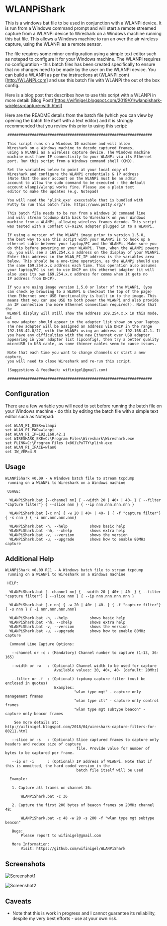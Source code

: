 # WLANPiShark

This is a windows bat file to be used in conjunction with a WLANPi device. It is run from a Windows command prompt and will start a remote streamed capture from a WLANPi device to Wireshark on a Windows machine running this bat file. This allows a Windows machine to run an over the air wireless capture, using the WLANPi as a remote sensor.

The file requires some minor configuration using a simple text editor such as notepad to configure it for your Windows machine. The WLANPi requires no configuration - this batch files has been created specifically to ensure that no changes need to be made by the user on the WLANPi device. You can build a WLANPi as per the instructions at (WLANPi.com)[http://WLANPi.com] and use this batch file with WLANPi the out of the box config.

Here is a blog post that describes how to use this script with a WLANPi in more detail: (Blog Post)[https://wifinigel.blogspot.com/2019/01/wlanpishark-wireless-capture-with.html]

Here are the README details from the batch file (which you can view by opening the batch file itself with a text editor) and it is strongly recommended that you review this prior to using this script:

```
 #################################################################
 
 This script runs on a Windows 10 machine and will allow
 Wireshark on a Windows machine to decode captured frames,
 using a WLANPi as a wireless capture device. The Windows machine
 machine must have IP connectivity to your WLANPi via its Ethernet
 port. Run this script from a Windows command shell (CMD).
 
 Set the variables below to point at your local copy of 
 Wireshark and configure the WLANPi credentials & IP address
 (Note that the user account on the WLANPi must be an admin 
 account to allow the sudo command to be executed - the default
 account wlanpi/wlanpi works fine. Please use a plain text
 editor to make the updates (e.g. Notepad)
 
 You will need the 'plink.exe' executable that is bundled with
 Putty to run this batch file. https://www.putty.org/)
 
 This batch file needs to be run from a Windows 10 command line
 and will stream tcpdump data back to Wireshark on your Windows
 machine from a WLANPi, allowing wireless frames decode. This script
 was tested with a Comfast CF-912AC adapter plugged in to a WLANPi.
 
 If using a version of the WLANPi image prior to version 1.5.0, 
 the best way to use this script with your WLANPi is to hook up a
 ethernet cable between your laptop/PC and the WLANPi. Make sure you
 do this before powering on your WLANPi. Then, when the WLANPi powers
 up, you will see a 169.254.x.x address on the display of your WLANPi.
 Enter this address in the WLAN_PI_IP address is the variables area
 below. This should be a one-time operation, as the WLANPi should use
 the same 169.254.x.x address each time. This operation also assumes 
 your laptop/PC is set to use DHCP on its ethernet adapter (it will
 also uses its own 169.254.x.x address for comms when it gets no
 IP address from DHCP).
 
 If you are using image version 1.5.0 or later of the WLANPi, (you
 can check by browsing to a WLANPi & checkout the top of the page)
 then Ethernet over USB functionality is built in to the image. This
 means that you can use USB to both power the WLANPi and also provide
 an IP connection (no more Ethernet connection required!). Note that the 
 WLANPi display will still show the address 169.254.x.x in this mode, but
 a new adapter should appear in the adapter list shown on your laptop.
 The new adapter will be assigned an address via DHCP in the range 
 192.168.42.0/27, with the WLANPi using an address of 192.168.42.1. If
 you have any difficulties with the new Ethernet over USB adapter 
 appearing in your adapter list (ipconfig), then try a better quality
 microUSB to USB cable, as some thinner cables seem to cause issues.
 
 Note that each time you want to change channels or start a new capture,
 you will need to close Wireshark and re-run this script. 
 
 (Suggestions & feedback: wifinigel@gmail.com)
 
 #################################################################
```

## Configuration

There are a few variable you will need to set before running the batch file on your Windows machine - do this by editing the batch file with a simple text editor such as Notepad:

```
set WLAN_PI_USER=wlanpi
set WLAN_PI_PWD=wlanpi
set WLAN_PI_IP=192.168.42.1
set WIRESHARK_EXE=C:\Program Files\Wireshark\Wireshark.exe
set PLINK=C:\Program Files (x86)\PuTTY\plink.exe
set WLAN_PI_IFACE=wlan0
set IW_VER=4.9
```
## Usage

```
WLANPiShark v0.09 - A Windows batch file to stream tcpdump
 running on a WLANPi to Wireshark on a Windows machine

 USAGE:

  WLANPiShark.bat [--channel nn] { --width 20 | 40+ | 40- } { --filter "capture filter"} { --slice nnn } { --ip nnn.nnn.nnn.nnn }

  WLANPiShark.bat [-c nn] { -w 20 | 40+ | 40- } { -f "capture filter"} { -s nnn } { -i nnn.nnn.nnn.nnn}

  WLANPiShark.bat -h, --help          shows basic help
  WLANPiShark.bat -hh, --xhelp        shows extra help
  WLANPiShark.bat -v, --version       shows the version
  WLANPiShark.bat -u, --upgrade       shows how to enable 80MHz capture
```
## Additional Help

```
WLANPiShark v0.09 RC1 - A Windows batch file to stream tcpdump
 running on a WLANPi to Wireshark on a Windows machine

 HELP:

  WLANPiShark.bat [--channel nn] { --width 20 | 40+ | 40- } { --filter "capture filter"} { --slice nnn } { --ip nnn.nnn.nnn.nnn }

  WLANPiShark.bat [-c nn] { -w 20 | 40+ | 40- } { -f "capture filter"} { -s nnn } { -i nnn.nnn.nnn.nnn}

  WLANPiShark.bat -h, --help          shows basic help
  WLANPiShark.bat -hh, --xhelp        shows extra help
  WLANPiShark.bat -v, --version       shows the version
  WLANPiShark.bat -u, --upgrade       shows how to enable 80MHz capture

  Command Line Capture Options:

   --channel or -c : (Mandatory) Channel number to capture (1-13, 36-165)

   --width or -w   : (Optional) Channel width to be used for capture
                      Available values: 20, 40+, 40- (default: 20Mhz)

   --filter or -f  : (Optional) tcpdump capture filter (must be enclosed in quotes)
                      Examples:
                               "wlan type mgt" - capture only management frames
                               "wlan type ctl" - capture only control frames
                               "wlan type mgt subtype beacon" - capture only beacon frames

    See more details at: http://wifinigel.blogspot.com/2018/04/wireshark-capture-filters-for-80211.html

   --slice or -s   : (Optional) Slice captured frames to capture only headers and reduce size of capture
                                file. Provide value for number of bytes to be captured per frame.

   --ip or -i      : (Optional) IP address of WLANPi. Note that if this is ommitted, the hard coded version in the
                                batch file itself will be used

  Example:

   1. Capture all frames on channel 36:

       WLANPiShark.bat -c 36

   2. Capture the first 200 bytes of beacon frames on 20MHz channel 48:

       WLANPiShark.bat -c 48 -w 20 -s 200 -f "wlan type mgt subtype beacon"

   Bugs:
       Please report to wifinigel@gmail.com

   More Information:
       Visit: https://github.com/wifinigel/WLANPiShark
```
## Screenshots

![Screenshot1](https://github.com/wifinigel/WLANPiShark/blob/master/screenshot1.png)

![Screenshot2](https://github.com/wifinigel/WLANPiShark/blob/master/screenshot2.png)

## Caveats
- Note that this is work in progress and I cannot guarantee its reliability, despite my very best efforts - use at your own risk.
